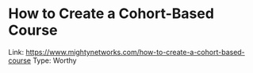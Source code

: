 # How to Create a Cohort-Based Course

Link: https://www.mightynetworks.com/how-to-create-a-cohort-based-course
Type: Worthy